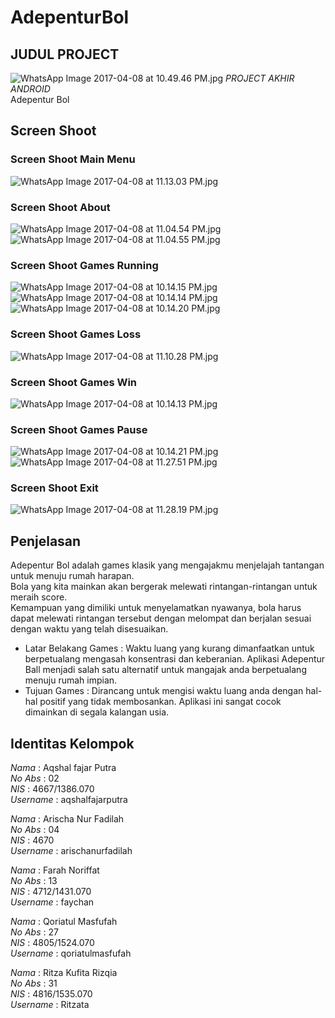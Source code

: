 # AdepenturBol
## JUDUL PROJECT <br>
![WhatsApp Image 2017-04-08 at 10.49.46 PM.jpg](https://s22.postimg.org/fszwdif1d/Whats_App_Image_2017-04-08_at_10.49.46_PM.jpg)
*PROJECT AKHIR ANDROID* <br>
Adepentur Bol <br>

## Screen Shoot <br>
### Screen Shoot Main Menu <br>
![WhatsApp Image 2017-04-08 at 11.13.03 PM.jpg](https://s10.postimg.org/ujn3g4ze1/Whats_App_Image_2017-04-08_at_11.13.03_PM.jpg)<br>

### Screen Shoot About <br>
![WhatsApp Image 2017-04-08 at 11.04.54 PM.jpg](https://s22.postimg.org/4bp8opv4x/Whats_App_Image_2017-04-08_at_11.04.54_PM.jpg)<br>
![WhatsApp Image 2017-04-08 at 11.04.55 PM.jpg](https://s18.postimg.org/494rwkzxl/Whats_App_Image_2017-04-08_at_11.04.55_PM.jpg)<br>

### Screen Shoot Games Running <br>
![WhatsApp Image 2017-04-08 at 10.14.15 PM.jpg](https://s24.postimg.org/i8xj9v4lh/Whats_App_Image_2017-04-08_at_10.14.15_PM.jpg)<br>
![WhatsApp Image 2017-04-08 at 10.14.14 PM.jpg](https://s29.postimg.org/qtzx07jo7/Whats_App_Image_2017-04-08_at_10.14.14_PM.jpg)<br>
![WhatsApp Image 2017-04-08 at 10.14.20 PM.jpg](https://s1.postimg.org/ealbq40sv/Whats_App_Image_2017-04-08_at_10.14.20_PM.jpg)<br>

### Screen Shoot Games Loss <br>
![WhatsApp Image 2017-04-08 at 11.10.28 PM.jpg](https://s16.postimg.org/w4qf8atkl/Whats_App_Image_2017-04-08_at_11.10.28_PM.jpg)<br>

### Screen Shoot Games Win <br>
![WhatsApp Image 2017-04-08 at 10.14.13 PM.jpg](https://s8.postimg.org/c1vu22ck5/Whats_App_Image_2017-04-08_at_10.14.13_PM.jpg)<br>

### Screen Shoot Games Pause <br>
![WhatsApp Image 2017-04-08 at 10.14.21 PM.jpg](https://s9.postimg.org/lq8ty1jrz/Whats_App_Image_2017-04-08_at_10.14.21_PM.jpg)<br>
![WhatsApp Image 2017-04-08 at 11.27.51 PM.jpg](https://s9.postimg.org/n6tfwr4sv/Whats_App_Image_2017-04-08_at_11.27.51_PM.jpg)<br>

### Screen Shoot Exit <br>
![WhatsApp Image 2017-04-08 at 11.28.19 PM.jpg](https://s8.postimg.org/9ho5x5c6t/Whats_App_Image_2017-04-08_at_11.28.19_PM.jpg)<br>

## Penjelasan <br>
Adepentur Bol adalah games klasik yang mengajakmu menjelajah tantangan untuk menuju rumah harapan.<br>
Bola yang kita mainkan akan bergerak melewati rintangan-rintangan untuk meraih score.<br> Kemampuan yang dimiliki untuk menyelamatkan nyawanya, bola harus dapat melewati rintangan tersebut dengan melompat dan berjalan sesuai dengan waktu yang telah disesuaikan. <br>
- Latar Belakang Games : Waktu luang yang kurang dimanfaatkan untuk berpetualang mengasah konsentrasi dan keberanian. Aplikasi Adepentur Ball menjadi salah satu alternatif untuk mangajak anda berpetualang menuju rumah impian.<br>
- Tujuan Games : Dirancang untuk mengisi waktu luang anda dengan hal-hal positif yang tidak membosankan. Aplikasi ini sangat cocok dimainkan di segala kalangan usia.<br>

## Identitas Kelompok <br>
 *Nama*          : Aqshal fajar Putra <br>
 *No Abs*        : 02 <br>
 *NIS*           : 4667/1386.070 <br>
 *Username*      : aqshalfajarputra <br>
 
 *Nama*          : Arischa Nur Fadilah <br>
 *No Abs*        : 04 <br>
 *NIS*           : 4670 <br>
 *Username*      : arischanurfadilah <br>
 
 *Nama*          : Farah Noriffat <br>
 *No Abs*        : 13 <br>
 *NIS*           : 4712/1431.070 <br>
 *Username*      : faychan <br>
 
 *Nama*          : Qoriatul Masfufah <br>
 *No Abs*        : 27 <br>
 *NIS*           : 4805/1524.070 <br>
 *Username*      : qoriatulmasfufah <br>
 
 *Nama*          : Ritza Kufita Rizqia <br>
 *No Abs*        : 31 <br>
 *NIS*           : 4816/1535.070 <br>
 *Username*      : Ritzata <br>
